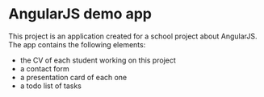 # AngularJS demo app

This project is an application created for a school project about AngularJS. The app contains the following elements:

- the CV of each student working on this project
- a contact form
- a presentation card of each one
- a todo list of tasks
